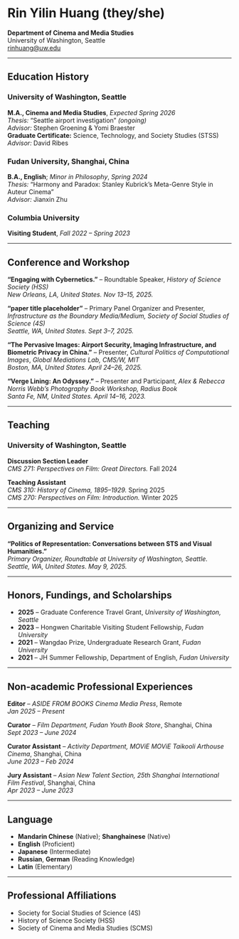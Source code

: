 # Rin Yilin Huang (they/she)  
**Department of Cinema and Media Studies**  
University of Washington, Seattle  
rinhuang@uw.edu  

---

## Education History

### University of Washington, Seattle  
**M.A., Cinema and Media Studies**, *Expected Spring 2026*  
*Thesis:* “Seattle airport investigation” *(ongoing)*  
*Advisor:* Stephen Groening & Yomi Braester  
**Graduate Certificate:** Science, Technology, and Society Studies (STSS)  
*Advisor:* David Ribes  

### Fudan University, Shanghai, China  
**B.A., English**; *Minor in Philosophy*, *Spring 2024*  
*Thesis:* “Harmony and Paradox: Stanley Kubrick’s Meta-Genre Style in Auteur Cinema”  
*Advisor:* Jianxin Zhu  

### Columbia University  
**Visiting Student**, *Fall 2022 – Spring 2023*

---

## Conference and Workshop

**“Engaging with Cybernetics.”** – Roundtable Speaker, *History of Science Society (HSS)*  
  *New Orleans, LA, United States. Nov 13–15, 2025.*

**“paper title placeholder”** – Primary Panel Organizer and Presenter, *Infrastructure as the Boundary Media/Medium, Society of Social Studies of Science (4S)*  
  *Seattle, WA, United States. Sept 3–7, 2025.*

**“The Pervasive Images: Airport Security, Imaging Infrastructure, and Biometric Privacy in China.”** – Presenter, *Cultural Politics of Computational Images*, *Global Mediations Lab, CMS/W, MIT*  
  *Boston, MA, United States. April 24–26, 2025.*

**“Verge Lining: An Odyssey.”** – Presenter and Participant, *Alex & Rebecca Norris Webb’s Photography Book Workshop, Radius Book*  
  *Santa Fe, NM, United States. April 14–16, 2023.*

---

## Teaching

### University of Washington, Seattle

**Discussion Section Leader**  
*CMS 271: Perspectives on Film: Great Directors.* Fall 2024

**Teaching Assistant**  
*CMS 310: History of Cinema, 1895–1929.* Spring 2025  
*CMS 270: Perspectives on Film: Introduction.* Winter 2025

---

## Organizing and Service

**“Politics of Representation: Conversations between STS and Visual Humanities.”**  
  *Primary Organizer, Roundtable at University of Washington, Seattle.*  
  *Seattle, WA, United States. May 9, 2025.*

---

## Honors, Fundings, and Scholarships

- **2025** – Graduate Conference Travel Grant, *University of Washington, Seattle*  
- **2023** – Hongwen Charitable Visiting Student Fellowship, *Fudan University*  
- **2021** – Wangdao Prize, Undergraduate Research Grant, *Fudan University*  
- **2021** – JH Summer Fellowship, Department of English, *Fudan University*

---

## Non-academic Professional Experiences

**Editor** – *ASIDE FROM BOOKS Cinema Media Press*, Remote  
  *Jan 2025 – Present*  

**Curator** – *Film Department, Fudan Youth Book Store*, Shanghai, China  
  *Sept 2023 – June 2024*  

**Curator Assistant** – *Activity Department, MOViE MOViE Taikooli Arthouse Cinema*, Shanghai, China  
  *June 2023 – Feb 2024*

**Jury Assistant** – *Asian New Talent Section, 25th Shanghai International Film Festival*, Shanghai, China  
  *Apr 2023 – June 2023*

---

## Language

- **Mandarin Chinese** (Native); **Shanghainese** (Native)  
- **English** (Proficient)  
- **Japanese** (Intermediate)  
- **Russian**, **German** (Reading Knowledge)  
- **Latin** (Elementary)

---

## Professional Affiliations

- Society for Social Studies of Science (4S)  
- History of Science Society (HSS)  
- Society of Cinema and Media Studies (SCMS)